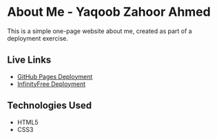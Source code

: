 # About Me - Yaqoob Zahoor Ahmed

This is a simple one-page website about me, created as part of a deployment exercise.

## Live Links
- [GitHub Pages Deployment](https://yzahmed.github.io/about-me/)
- [InfinityFree Deployment](http://yaqoob.epizy.com/about-me/)


## Technologies Used
- HTML5
- CSS3
